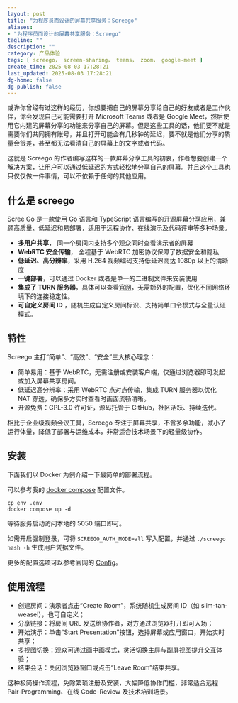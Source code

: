 ```yaml
---
layout: post
title: "为程序员而设计的屏幕共享服务：Screego"
aliases:
- "为程序员而设计的屏幕共享服务：Screego"
tagline: ""
description: ""
category: 产品体验
tags: [ screego， screen-sharing， teams， zoom， google-meet ]
create_time: 2025-08-03 17:28:21
last_updated: 2025-08-03 17:28:21
dg-home: false
dg-publish: false
---
```


或许你曾经有过这样的经历，你想要把自己的屏幕分享给自己的好友或者是工作伙伴，你会发现自己可能需要打开 Microsoft Teams 或者是 Google Meet，然后使用它内建的屏幕分享的功能来分享自己的屏幕。但是这些工具的话，他们要不就是需要你们共同拥有账号，并且打开可能会有几秒钟的延迟，要不就是他们分享的质量会很差，甚至都无法看清自己的屏幕上的文字或者代码。

这就是 Screego 的作者编写这样的一款屏幕分享工具的初衷，作者想要创建一个解决方案，让用户可以通过低延迟的方式轻松地分享自己的屏幕。并且这个工具也只仅仅做一件事情，可以不依赖于任何的其他应用。

## 什么是 screego

Scree Go 是一款使用 Go 语言和 TypeScript 语言编写的开源屏幕分享应用，兼顾高质量、低延迟和易部署，适用于远程协作、在线演示及代码评审等多种场景。

- **多用户共享**， 同一个房间内支持多个观众同时查看演示者的屏幕
- **WebRTC 安全传输**， 全程基于 WebRTC 加密协议保障了数据安全和隐私
- **低延迟、高分辨率**，采用 H.264 视频编码支持低延迟高达 1080p 以上的清晰度
- **一键部署**，可以通过 Docker 或者是单一的二进制文件来安装使用
- **集成了 TURN 服务器**，具体可以查看[官网](https://screego.net/#/nat-traversal)，无需额外的配置，优化不同网络环境下的连接稳定性。
- **可自定义房间 ID** ，随机生成自定义房间标识、支持简单口令模式与全量认证模式。

## 特性

Screego 主打“简单”、“高效”、“安全”三大核心理念：

- 简单易用：基于 WebRTC，无需注册或安装客户端，仅通过浏览器即可发起或加入屏幕共享房间。
- 低延迟高分辨率：采用 WebRTC 点对点传输，集成 TURN 服务器以优化 NAT 穿透，确保多方实时查看时画面流畅清晰。
- 开源免费：GPL-3.0 许可证，源码托管于 GitHub，社区活跃、持续迭代。

相比于企业级视频会议工具，Screego 专注于屏幕共享，不含多余功能，减小了运行体量，降低了部署与运维成本，非常适合技术场景下的轻量级协作。

## 安装

下面我们以 Docker 为例介绍一下最简单的部署流程。

可以参考我的 [docker compose](http://github.com/einverne/dockerfile) 配置文件。

```
cp env .env
docker compose up -d
```

等待服务启动访问本地的 5050 端口即可。

如需开启强制登录，可将 `SCREEGO_AUTH_MODE=all` 写入配置，并通过 `./screego hash -h` 生成用户凭据文件。

更多的配置选项可以参考官网的 [Config](https://screego.net/#/config)。

## 使用流程

- 创建房间：演示者点击“Create Room”，系统随机生成房间 ID（如 slim-tan-weasel），也可自定义；
- 分享链接：将房间 URL 发送给协作者，对方通过浏览器打开即可入场；
- 开始演示：单击“Start Presentation”按钮，选择屏幕或应用窗口，开始实时共享；
- 多视图切换：观众可通过画中画模式，灵活切换主屏与副屏视图提升交互体验；
- 结束会话：关闭浏览器窗口或点击“Leave Room”结束共享。

这种极简操作流程，免除繁琐注册及安装，大幅降低协作门槛，非常适合远程 Pair-Programming、在线 Code-Review 及技术培训场景。
